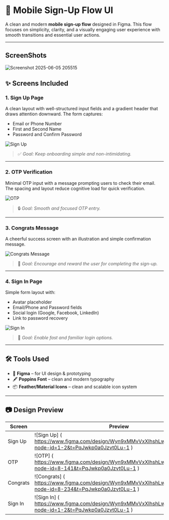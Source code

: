 # 📱 Mobile Sign-Up Flow UI

A clean and modern **mobile sign-up flow** designed in Figma. This flow focuses on simplicity, clarity, and a visually engaging user experience with smooth transitions and essential user actions.

---
## ScreenShots
![Screenshot 2025-06-05 205515](https://github.com/user-attachments/assets/963ee766-4669-40b1-9c80-d712bd39f724)

## ✨ Screens Included

### 1. **Sign Up Page**
A clean layout with well-structured input fields and a gradient header that draws attention downward. The form captures:
- Email or Phone Number  
- First and Second Name  
- Password and Confirm Password


![Sign Up](https://github.com/user-attachments/assets/e75524aa-468b-4db6-9cc3-5b6dd5c0589e)



> ✅ *Goal: Keep onboarding simple and non-intimidating.*

---

### 2. **OTP Verification**
Minimal OTP input with a message prompting users to check their email. The spacing and layout reduce cognitive load for quick verification.


![OTP](https://github.com/user-attachments/assets/9862b86f-ff7f-440b-afb0-5844dae576fa)



> 🔒 *Goal: Smooth and focused OTP entry.*


---

### 3. **Congrats Message**
A cheerful success screen with an illustration and simple confirmation message.


![Congrats Message](https://github.com/user-attachments/assets/8e189454-3397-434d-8b30-419221aece58)



> 🎉 *Goal: Encourage and reward the user for completing the sign-up.*


---

### 4. **Sign In Page**
Simple form layout with:
- Avatar placeholder
- Email/Phone and Password fields
- Social login (Google, Facebook, LinkedIn)
- Link to password recovery


![Sign In](https://github.com/user-attachments/assets/431d9d51-b9e0-4600-88d4-4c69ad036196)



> 🔑 *Goal: Enable fast and familiar login options.*


---

## 🛠️ Tools Used

- 🎨 **Figma** – for UI design & prototyping  
- 🖋️ **Poppins Font** – clean and modern typography  
- 📦 **Feather/Material Icons** – clean and scalable icon system

---

## 📷 Design Preview

| Screen | Preview |
|--------|---------|
| Sign Up | ![Sign Up] ( https://www.figma.com/design/Wyn9xMMvVxXIhshLwK30so/Untitled?node-id=1-2&t=PqJwkp0a0Jzvt0Lu-1 )|
| OTP | ![OTP] ( https://www.figma.com/design/Wyn9xMMvVxXIhshLwK30so/Untitled?node-id=8-141&t=PqJwkp0a0Jzvt0Lu-1 ) |
| Congrats | ![Congrats] ( https://www.figma.com/design/Wyn9xMMvVxXIhshLwK30so/Untitled?node-id=8-234&t=PqJwkp0a0Jzvt0Lu-1 ) |
| Sign In | ![Sign In] ( https://www.figma.com/design/Wyn9xMMvVxXIhshLwK30so/Untitled?node-id=1-2&t=PqJwkp0a0Jzvt0Lu-1 ) |


